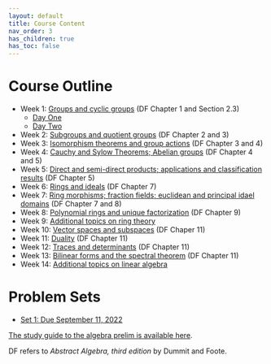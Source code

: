 ```yaml
---
layout: default
title: Course Content
nav_order: 3
has_children: true
has_toc: false
---
```

# Course Outline

- Week 1: [Groups and cyclic groups](01-groups.md) (DF Chapter 1 and Section 2.3)
    - [Day One](notes/One.md)
    - [Day Two](notes/Two.md)
- Week 2: [Subgroups and quotient groups](02-subgroups.md) (DF Chapter 2 and 3)
- Week 3: [Isomorphism theorems and group actions](03-isomorphisms.md) (DF Chapter 3 and 4)
- Week 4: [Cauchy and Sylow Theorems; Abelian groups](04-sylow.md) (DF Chapter 4 and 5)
- Week 5: [Direct and semi-direct products; applications and classification results](05-products.md) (DF Chapter 5)
- Week 6: [Rings and ideals](06-rings.md) (DF Chapter 7)
- Week 7: [Ring morphisms; fraction fields; euclidean and principal idael domains](07-pid.md) (DF Chapter 7 and 8)
- Week 8: [Polynomial rings and unique factorization](08-polynomials.md) (DF Chapter 9)
- Week 9: [Additional topics on ring theory](09-rings2.md)
- Week 10: [Vector spaces and subspaces](10-vectors.md) (DF Chaper 11)
- Week 11: [Duality](11-duality.md) (DF Chapter 11)
- Week 12: [Traces and determinants](12-determinants.md) (DF Chapter 11)
- Week 13: [Bilinear forms and the spectral theorem](13-spectral.md) (DF Chapter 11)
- Week 14: [Additional topics on linear algebra](14-linear2.md)

# Problem Sets

- [Set 1: Due September 11, 2022](problems/set1.md)



[The study guide to the algebra prelim is available here](https://math.uconn.edu/wp-content/uploads/sites/2511/2020/12/studyguidealg.pdf).

DF refers to *Abstract Algebra, third edition* by Dummit and Foote.
